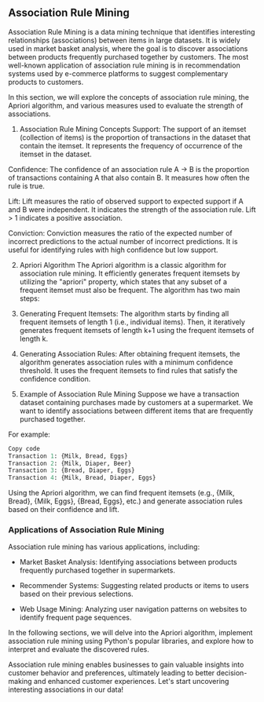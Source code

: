 ## Association Rule Mining
Association Rule Mining is a data mining technique that identifies interesting relationships (associations) between items in large datasets. It is widely used in market basket analysis, where the goal is to discover associations between products frequently purchased together by customers. The most well-known application of association rule mining is in recommendation systems used by e-commerce platforms to suggest complementary products to customers.

In this section, we will explore the concepts of association rule mining, the Apriori algorithm, and various measures used to evaluate the strength of associations.

1. Association Rule Mining Concepts
Support: The support of an itemset (collection of items) is the proportion of transactions in the dataset that contain the itemset. It represents the frequency of occurrence of the itemset in the dataset.

Confidence: The confidence of an association rule A → B is the proportion of transactions containing A that also contain B. It measures how often the rule is true.

Lift: Lift measures the ratio of observed support to expected support if A and B were independent. It indicates the strength of the association rule. Lift > 1 indicates a positive association.

Conviction: Conviction measures the ratio of the expected number of incorrect predictions to the actual number of incorrect predictions. It is useful for identifying rules with high confidence but low support.

2. Apriori Algorithm
The Apriori algorithm is a classic algorithm for association rule mining. It efficiently generates frequent itemsets by utilizing the "apriori" property, which states that any subset of a frequent itemset must also be frequent. The algorithm has two main steps:

1. Generating Frequent Itemsets: The algorithm starts by finding all frequent itemsets of length 1 (i.e., individual items). Then, it iteratively generates frequent itemsets of length k+1 using the frequent itemsets of length k.

2. Generating Association Rules: After obtaining frequent itemsets, the algorithm generates association rules with a minimum confidence threshold. It uses the frequent itemsets to find rules that satisfy the confidence condition.

3. Example of Association Rule Mining
Suppose we have a transaction dataset containing purchases made by customers at a supermarket. We want to identify associations between different items that are frequently purchased together.

For example:

```python
Copy code
Transaction 1: {Milk, Bread, Eggs}
Transaction 2: {Milk, Diaper, Beer}
Transaction 3: {Bread, Diaper, Eggs}
Transaction 4: {Milk, Bread, Diaper, Eggs}
```

Using the Apriori algorithm, we can find frequent itemsets (e.g., {Milk, Bread}, {Milk, Eggs}, {Bread, Eggs}, etc.) and generate association rules based on their confidence and lift.

### Applications of Association Rule Mining
Association rule mining has various applications, including:

- Market Basket Analysis: Identifying associations between products frequently purchased together in supermarkets.

- Recommender Systems: Suggesting related products or items to users based on their previous selections.

- Web Usage Mining: Analyzing user navigation patterns on websites to identify frequent page sequences.

In the following sections, we will delve into the Apriori algorithm, implement association rule mining using Python's popular libraries, and explore how to interpret and evaluate the discovered rules.

Association rule mining enables businesses to gain valuable insights into customer behavior and preferences, ultimately leading to better decision-making and enhanced customer experiences. Let's start uncovering interesting associations in our data!
